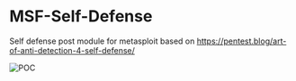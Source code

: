 # MSF-Self-Defense
Self defense post module for metasploit based on  https://pentest.blog/art-of-anti-detection-4-self-defense/

![POC](https://raw.githubusercontent.com/EgeBalci/MSF-Self-Defence/master/poc.gif)
